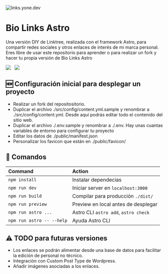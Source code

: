 ![links.yone.dev](https://res.cloudinary.com/dcllw95id/images/v1689187983/yonedev/Yonedev-Github/Yonedev-Github.png?_i=AA)

# Bio Links Astro

Una versión DIY de Linktree, realizada con el framework Astro, para compartir redes sociales y otros enlaces de interés de mi marca personal. Eres libre de usar este repositorio para aprender o para realizar un fork y hacer tu propia versión de Bio Links Astro

<p>
   <img src="https://img.shields.io/static/v1?style=for-the-badge&message=Astro&color=FF5D01&logo=Astro&logoColor=FFFFFF&label=" />&nbsp;&nbsp;
   <img src="https://img.shields.io/static/v1?style=for-the-badge&message=Tailwind+CSS&color=222222&logo=Tailwind+CSS&logoColor=06B6D4&label=" />&nbsp;&nbsp;
</p>

## 🆕 Configuración inicial para desplegar un proyecto

- Realizar un fork del repositositorio.
- Duplicar el archivo ./src/config/content.yml.sample y renombrar a ./src/config/content.yml. Desde aquí podrás editar todo el contenido del sitio web.
- Duplicar el archivo ./.env.sample y renombrar a ./.env. Hay unas cuantas variables de entorno para configurar tu proyecto
- Editar los datos de ./public/manifest.json
- Personalizar los favicon que están en ./public/favicon/

## 🧞 Comandos

| Command                   | Action                               |
| :------------------------ | :----------------------------------- |
| `npm install`             | Instalar dependecias                 |
| `npm run dev`             | Iniciar server en `localhost:3000`   |
| `npm run build`           | Compilar para producción `./dist/`   |
| `npm run preview`         | Preview en local antes de desplegar  |
| `npm run astro ...`       | Astro CLI `astro add`, `astro check` |
| `npm run astro -- --help` | Ayuda Astro CLI                      |

## ⚠️ TODO para futuras versiones

- Los enlaces se podrán alimentar desde una base de datos para facilitar la edición de personal no técnico.
- Integración con Custom Post Type de Wordpress.
- Añadir imágenes asociadas a los enlaces.
